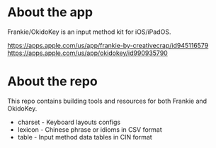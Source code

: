 # About the app

Frankie/OkidoKey is an input method kit for iOS/iPadOS.

https://apps.apple.com/us/app/frankie-by-creativecrap/id945116579
https://apps.apple.com/us/app/okidokey/id990935790

# About the repo

This repo contains building tools and resources for both Frankie and OkidoKey.

- charset - Keyboard layouts configs
- lexicon - Chinese phrase or idioms in CSV format
- table - Input method data tables in CIN format
